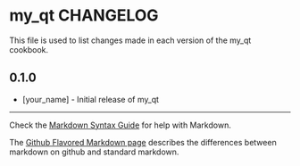 my_qt CHANGELOG
===============

This file is used to list changes made in each version of the my_qt cookbook.

0.1.0
-----
- [your_name] - Initial release of my_qt

- - -
Check the [Markdown Syntax Guide](http://daringfireball.net/projects/markdown/syntax) for help with Markdown.

The [Github Flavored Markdown page](http://github.github.com/github-flavored-markdown/) describes the differences between markdown on github and standard markdown.
